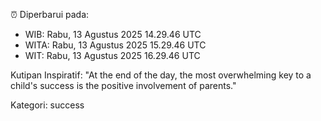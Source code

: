⏰ Diperbarui pada:
- WIB: Rabu, 13 Agustus 2025 14.29.46 UTC
- WITA: Rabu, 13 Agustus 2025 15.29.46 UTC
- WIT: Rabu, 13 Agustus 2025 16.29.46 UTC

Kutipan Inspiratif:
"At the end of the day, the most overwhelming key to a child's success is the positive involvement of parents."


Kategori: success

